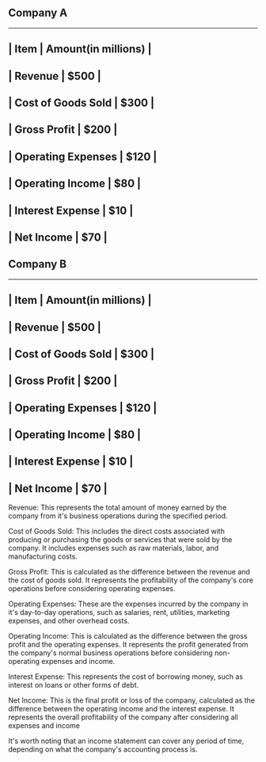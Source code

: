 ## Company A
-------------------------------------------------
| Item                | Amount(in millions)     |
-------------------------------------------------
| Revenue             | $500                    |
-------------------------------------------------
| Cost of Goods Sold  | $300                    |
-------------------------------------------------
| Gross Profit        | $200                    |
-------------------------------------------------
| Operating Expenses  | $120                    |
-------------------------------------------------
| Operating Income    | $80                     |
-------------------------------------------------
| Interest Expense    | $10                     |
-------------------------------------------------
| Net Income          | $70                     |
-------------------------------------------------

## Company B
-------------------------------------------------
| Item                | Amount(in millions)     |
-------------------------------------------------
| Revenue             | $500                    |
-------------------------------------------------
| Cost of Goods Sold  | $300                    |
-------------------------------------------------
| Gross Profit        | $200                    |
-------------------------------------------------
| Operating Expenses  | $120                    |
-------------------------------------------------
| Operating Income    | $80                     |
-------------------------------------------------
| Interest Expense    | $10                     |
-------------------------------------------------
| Net Income          | $70                     |
-------------------------------------------------


Revenue: 
This represents the total amount of money earned by the company from it's business 
operations during the specified period.

Cost of Goods Sold: 
This includes the direct costs associated with producing or purchasing the goods
or services that were sold by the company. It includes expenses such as raw materials,
labor, and manufacturing costs.

Gross Profit: 
This is calculated as the difference between the revenue and the cost
of goods sold. It represents the profitability of the company's core operations 
before considering operating expenses.

Operating Expenses: 
These are the expenses incurred by the company in it's day-to-day
operations, such as salaries, rent, utilities, marketing expenses, and other overhead
costs.

Operating Income: 
This is calculated as the difference between the gross profit and
the operating expenses. It represents the profit generated from the company's normal
business operations before considering non-operating expenses and income.

Interest Expense: 
This represents the cost of borrowing money, such as interest on loans or other forms
of debt.

Net Income:
This is the final profit or loss of the company, calculated as the difference 
between the operating income and the interest expense. It represents the overall
profitability of the company after considering all expenses and income


It's worth noting that an income statement can cover any period of time, depending
on what the company's accounting process is.
